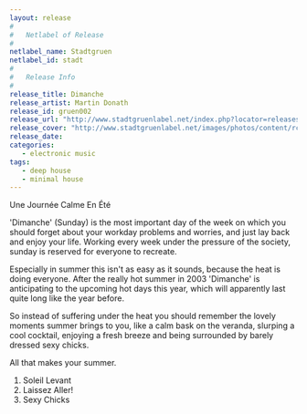 ```yaml
---
layout: release
#
#   Netlabel of Release
#
netlabel_name: Stadtgruen
netlabel_id: stadt
#
#   Release Info
#
release_title: Dimanche
release_artist: Martin Donath
release_id: gruen002
release_url: "http://www.stadtgruenlabel.net/index.php?locator=releases&id=3"
release_cover: "http://www.stadtgruenlabel.net/images/photos/content/rc_gruen002.jpg"
release_date: 
categories:
   - electronic music
tags:
   - deep house
   - minimal house
---
```

Une Journée Calme En Été

'Dimanche' (Sunday) is the most important day of the week on which you should forget about your workday problems and worries, and just lay back and enjoy your life. Working every week under the pressure of the society, sunday is reserved for everyone to recreate.

Especially in summer this isn't as easy as it sounds, because the heat is doing everyone. After the really hot summer in 2003 'Dimanche' is anticipating to the upcoming hot days this year, which will apparently last quite long like the year before.

So instead of suffering under the heat you should remember the lovely moments summer brings to you, like a calm bask on the veranda, slurping a cool cocktail, enjoying a fresh breeze and being surrounded by barely dressed sexy chicks.

All that makes your summer.

1. Soleil Levant
2. Laissez Aller!
3. Sexy Chicks